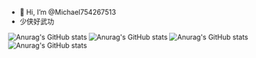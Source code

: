 - 👋 Hi, I’m @Michael754267513
- 少侠好武功
 
<!---
Michael754267513/Michael754267513 is a ✨ special ✨ repository because its `README.md` (this file) appears on your GitHub profile.
You can click the Preview link to take a look at your changes.
--->
 ![Anurag's GitHub stats](https://github-readme-stats.vercel.app/api?username=Michael754267513&show_icons=true&theme=radical)
![Anurag's GitHub stats](https://github-readme-stats.vercel.app/api?username=Michael754267513&hide=contribs,prs)
![Anurag's GitHub stats](https://github-readme-stats.vercel.app/api?username=Michael754267513&count_private=true)
![Anurag's GitHub stats](https://github-readme-stats.vercel.app/api?username=Michael754267513&show_icons=true) 
